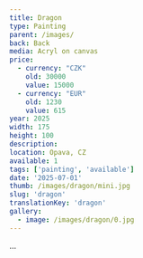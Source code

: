 ```yaml
---
title: Dragon
type: Painting
parent: /images/
back: Back
media: Acryl on canvas
price:
  - currency: "CZK"
    old: 30000
    value: 15000
  - currency: "EUR"
    old: 1230
    value: 615
year: 2025
width: 175
height: 100
description: 
location: Opava, CZ
available: 1
tags: ['painting', 'available']
date: '2025-07-01'
thumb: /images/dragon/mini.jpg
slug: 'dragon'
translationKey: 'dragon'
gallery:
  - image: /images/dragon/0.jpg
---
```

...

